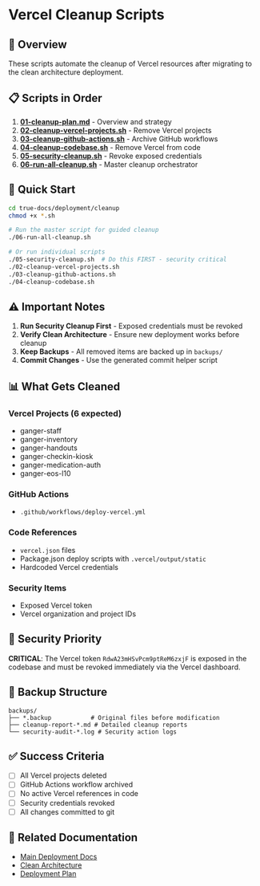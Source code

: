 # Vercel Cleanup Scripts

## 🧹 Overview

These scripts automate the cleanup of Vercel resources after migrating to the clean architecture deployment.

## 📋 Scripts in Order

1. **[01-cleanup-plan.md](./01-cleanup-plan.md)** - Overview and strategy
2. **[02-cleanup-vercel-projects.sh](./02-cleanup-vercel-projects.sh)** - Remove Vercel projects
3. **[03-cleanup-github-actions.sh](./03-cleanup-github-actions.sh)** - Archive GitHub workflows
4. **[04-cleanup-codebase.sh](./04-cleanup-codebase.sh)** - Remove Vercel from code
5. **[05-security-cleanup.sh](./05-security-cleanup.sh)** - Revoke exposed credentials
6. **[06-run-all-cleanup.sh](./06-run-all-cleanup.sh)** - Master cleanup orchestrator

## 🚀 Quick Start

```bash
cd true-docs/deployment/cleanup
chmod +x *.sh

# Run the master script for guided cleanup
./06-run-all-cleanup.sh

# Or run individual scripts
./05-security-cleanup.sh  # Do this FIRST - security critical
./02-cleanup-vercel-projects.sh
./03-cleanup-github-actions.sh
./04-cleanup-codebase.sh
```

## ⚠️ Important Notes

1. **Run Security Cleanup First** - Exposed credentials must be revoked
2. **Verify Clean Architecture** - Ensure new deployment works before cleanup
3. **Keep Backups** - All removed items are backed up in `backups/`
4. **Commit Changes** - Use the generated commit helper script

## 📊 What Gets Cleaned

### Vercel Projects (6 expected)
- ganger-staff
- ganger-inventory
- ganger-handouts
- ganger-checkin-kiosk
- ganger-medication-auth
- ganger-eos-l10

### GitHub Actions
- `.github/workflows/deploy-vercel.yml`

### Code References
- `vercel.json` files
- Package.json deploy scripts with `.vercel/output/static`
- Hardcoded Vercel credentials

### Security Items
- Exposed Vercel token
- Vercel organization and project IDs

## 🔐 Security Priority

**CRITICAL**: The Vercel token `RdwA23mHSvPcm9ptReM6zxjF` is exposed in the codebase and must be revoked immediately via the Vercel dashboard.

## 📁 Backup Structure

```
backups/
├── *.backup           # Original files before modification
├── cleanup-report-*.md # Detailed cleanup reports
└── security-audit-*.log # Security action logs
```

## ✅ Success Criteria

- [ ] All Vercel projects deleted
- [ ] GitHub Actions workflow archived
- [ ] No active Vercel references in code
- [ ] Security credentials revoked
- [ ] All changes committed to git

## 🔗 Related Documentation

- [Main Deployment Docs](../README.md)
- [Clean Architecture](../../../clean-architecture/README.md)
- [Deployment Plan](../02-deployment-plan.md)